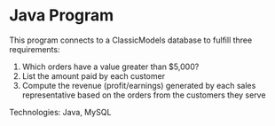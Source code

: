 # Java Program

This program connects to a ClassicModels database to fulfill three requirements: <br>
1. Which orders have a value greater than $5,000?
2. List the amount paid by each customer
3. Compute the revenue (profit/earnings) generated by each sales representative based on the orders from the customers they serve

Technologies: Java, MySQL
